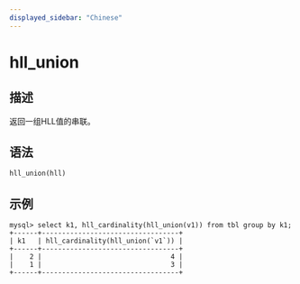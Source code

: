 ```yaml
---
displayed_sidebar: "Chinese"
---
```



# hll_union

## 描述

返回一组HLL值的串联。

## 语法

```Haskell
hll_union(hll)
```

## 示例

```Plain
mysql> select k1, hll_cardinality(hll_union(v1)) from tbl group by k1;
+------+----------------------------------+
| k1   | hll_cardinality(hll_union(`v1`)) |
+------+----------------------------------+
|    2 |                                4 |
|    1 |                                3 |
+------+----------------------------------+
```